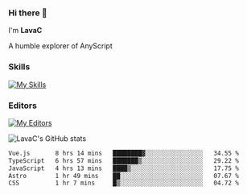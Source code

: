 ### Hi there 👋
I'm **LavaC**

A humble explorer of AnyScript

### Skills
[![My Skills](https://skillicons.dev/icons?i=js,ts,vue,nodejs,nuxtjs,astro,solidjs,tailwind)](https://skillicons.dev)

### Editors
[![My Editors](https://skillicons.dev/icons?i=neovim,vscode)](https://skillicons.dev)

![LavaC's GitHub stats](https://github-readme-stats.vercel.app/api?username=LavaCxx&show_icons=true&theme=synthwave)

<!--START_SECTION:waka-->

```txt
Vue.js       8 hrs 14 mins   ████████▓░░░░░░░░░░░░░░░░   34.55 %
TypeScript   6 hrs 57 mins   ███████▒░░░░░░░░░░░░░░░░░   29.22 %
JavaScript   4 hrs 13 mins   ████▒░░░░░░░░░░░░░░░░░░░░   17.75 %
Astro        1 hr 49 mins    ██░░░░░░░░░░░░░░░░░░░░░░░   07.67 %
CSS          1 hr 7 mins     █▒░░░░░░░░░░░░░░░░░░░░░░░   04.72 %
```

<!--END_SECTION:waka-->
